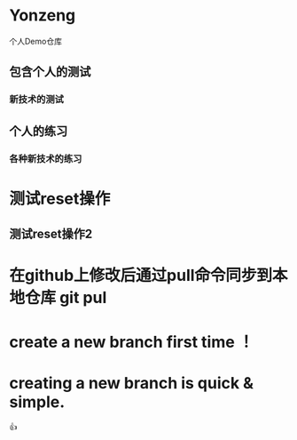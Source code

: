 # Yonzeng
个人Demo仓库
## 包含个人的测试
### 新技术的测试
## 个人的练习
### 各种新技术的练习

# 测试reset操作
## 测试reset操作2

# 在github上修改后通过pull命令同步到本地仓库 git pul


# create a new branch first time ！
# creating a new branch is quick & simple.
:+1:
